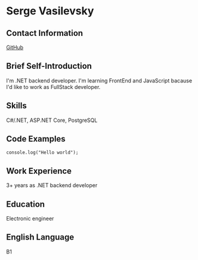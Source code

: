# Serge Vasilevsky

## Contact Information

[GitHub](https://github.com/Siarhei-V)

## Brief Self-Introduction

I'm .NET backend developer. I'm learning FrontEnd and JavaScript bacause I'd like to work as FullStack developer.

## Skills

C#/.NET, ASP.NET Core, PostgreSQL

## Code Examples

`console.log("Hello world");`

## Work Experience

3+ years as .NET backend developer

## Education

Electronic engineer

## English Language

B1